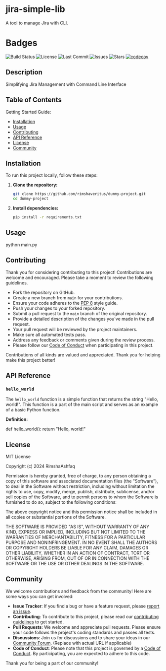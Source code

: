  # jira-simple-lib
A tool to manage Jira with CLI.

# Badges

![Build Status](https://img.shields.io/github/actions/workflow/status/rimshaveritus/dummy-project/main.yml?branch=main)
![License](https://img.shields.io/github/license/rimshaveritus/dummy-project)
![Last Commit](https://img.shields.io/github/last-commit/rimshaveritus/dummy-project)
![Issues](https://img.shields.io/github/issues/rimshaveritus/dummy-project)
![Stars](https://img.shields.io/github/stars/rimshaveritus/dummy-project)
[![codecov](https://codecov.io/gh/rimshaveritus/dummy-project/branch/main/graph/badge.svg)](https://codecov.io/gh/rimshaveritus)


## Description

Simplifying Jira Management with Command Line Interface

## Table of Contents
Getting Started Guide:

- [Installation](#installation)
- [Usage](#usage)
- [Contributing](#contributing)
- [API Reference](#api-reference)
- [License](#license)
- [Community](#community)

## Installation

To run this project locally, follow these steps:

1. **Clone the repository:**

   ```sh
   git clone https://github.com/rimshaveritus/dummy-project.git
   cd dummy-project

2. **Install dependencies:**

   ```sh
   pip install -r requirements.txt
## Usage

python main.py

## Contributing

Thank you for considering contributing to this project! Contributions are welcome and encouraged. Please take a moment to review the following guidelines.

- Fork the repository on GitHub.
- Create a new branch from `main` for your contributions.
- Ensure your code adheres to the [PEP 8](https://www.python.org/dev/peps/pep-0008/) style guide.
- Push your changes to your forked repository.
- Submit a pull request to the `main` branch of the original repository.
- Provide a detailed description of the changes you've made in the pull request.
- Your pull request will be reviewed by the project maintainers.
- Make sure all automated tests pass.
- Address any feedback or comments given during the review process.
- Please follow our [Code of Conduct](CODE_OF_CONDUCT.md) when participating in this project.

Contributions of all kinds are valued and appreciated. Thank you for helping make this project better!

## API Reference

### `hello_world`

The `hello_world` function is a simple function that returns the string "Hello, world!". This function is a part of the main script and serves as an example of a basic Python function.

**Definition:**

def hello_world():
    return "Hello, world!"
## License
MIT License

Copyright (c) 2024 RimshaAshfaq

Permission is hereby granted, free of charge, to any person obtaining a copy
of this software and associated documentation files (the "Software"), to deal
in the Software without restriction, including without limitation the rights
to use, copy, modify, merge, publish, distribute, sublicense, and/or sell
copies of the Software, and to permit persons to whom the Software is
furnished to do so, subject to the following conditions:

The above copyright notice and this permission notice shall be included in all
copies or substantial portions of the Software.

THE SOFTWARE IS PROVIDED "AS IS", WITHOUT WARRANTY OF ANY KIND, EXPRESS OR
IMPLIED, INCLUDING BUT NOT LIMITED TO THE WARRANTIES OF MERCHANTABILITY,
FITNESS FOR A PARTICULAR PURPOSE AND NONINFRINGEMENT. IN NO EVENT SHALL THE
AUTHORS OR COPYRIGHT HOLDERS BE LIABLE FOR ANY CLAIM, DAMAGES OR OTHER
LIABILITY, WHETHER IN AN ACTION OF CONTRACT, TORT OR OTHERWISE, ARISING FROM,
OUT OF OR IN CONNECTION WITH THE SOFTWARE OR THE USE OR OTHER DEALINGS IN THE
SOFTWARE.

## Community

We welcome contributions and feedback from the community! Here are some ways you can get involved:

- **Issue Tracker**: If you find a bug or have a feature request, please [report an issue](https://github.com/rimshaveritus/dummy-project/issues).
- **Contributing**: To contribute to this project, please read our [contributing guidelines](CONTRIBUTING.md) to get started.
- **Pull Requests**: We welcome and appreciate pull requests. Please ensure your code follows the project's coding standards and passes all tests.
- **Discussions**: Join us for discussions and to share your ideas in our [Community Forum](https://example.com/forum). (Replace with actual URL if applicable)
- **Code of Conduct**: Please note that this project is governed by a [Code of Conduct](CODE_OF_CONDUCT.md). By participating, you are expected to adhere to this code.

Thank you for being a part of our community!